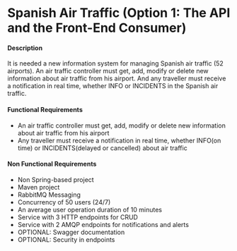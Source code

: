 # Spanish Air Traffic (Option 1: The API and the Front-End Consumer)

<H4>Description</h4>

It is needed a new information system for managing Spanish air traffic (52 airports).
An air traffic controller must get, add, modify or delete new information about air traffic from his airport.
And any traveller must receive a notification in real time, whether INFO or INCIDENTS in the Spanish air traffic. 

<H4>Functional Requirements</H4>

* An air traffic controller must get, add, modify or delete new information about air traffic from his airport
* Any traveller must receive a notification in real time, whether INFO(on time) or INCIDENTS(delayed or cancelled) about air traffic


<H4>Non Functional Requirements</H4> 

* Non Spring-based project 
* Maven project 
* RabbitMQ Messaging
* Concurrency of 50 users (24/7) 
* An average user operation duration of 10 minutes 
* Service with 3 HTTP endpoints for CRUD 
* Service with 2 AMQP endpoints for notifications and alerts
* OPTIONAL: Swagger documentation
* OPTIONAL: Security in endpoints